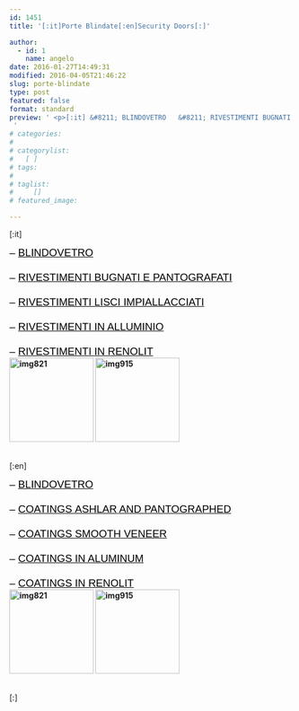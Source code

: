 ```yaml
---
id: 1451
title: '[:it]Porte Blindate[:en]Security Doors[:]'

author:
  - id: 1
    name: angelo
date: 2016-01-27T14:49:31
modified: 2016-04-05T21:46:22
slug: porte-blindate
type: post
featured: false
format: standard
preview: ' <p>[:it] &#8211; BLINDOVETRO   &#8211; RIVESTIMENTI BUGNATI E PANTOGRAFATI   &#8211; RIVESTIMENTI LISCI IMPIALLACCIATI   &#8211; RIVESTIMENTI IN ALLUMINIO   &hellip;</p>
 '
# categories: 
#    
# categorylist: 
#   [ ]
# tags: 
#   
# taglist: 
#     []
# featured_image: 

---
```


<p>[:it]</p>
<div><span style="color: #000000; font-family: 'comic sans ms', sans-serif; font-size: 14pt;">&#8211; <a style="color: #000000;" href="http://www.centroportefinestre.com/blindovetro/">BLINDOVETRO</a></span></div>
<div><span style="color: #000000; font-family: 'comic sans ms', sans-serif; font-size: 14pt;"> </span></div>
<div><span style="color: #000000; font-family: 'comic sans ms', sans-serif; font-size: 14pt;">&#8211; <a style="color: #000000;" href="http://www.centroportefinestre.com/rivestimenti-bugnati-e-pantografati/">RIVESTIMENTI BUGNATI E PANTOGRAFATI</a></span></div>
<div><span style="color: #000000; font-family: 'comic sans ms', sans-serif; font-size: 14pt;"> </span></div>
<div><span style="color: #000000; font-family: 'comic sans ms', sans-serif; font-size: 14pt;">&#8211; <a style="color: #000000;" href="http://www.centroportefinestre.com/rivestimenti-lisci-impiallacciati/">RIVESTIMENTI LISCI IMPIALLACCIATI</a></span></div>
<div><span style="color: #000000; font-family: 'comic sans ms', sans-serif; font-size: 14pt;"> </span></div>
<div><span style="color: #000000; font-family: 'comic sans ms', sans-serif; font-size: 14pt;">&#8211; <a style="color: #000000;" href="http://www.centroportefinestre.com/rivestimenti-in-alluminio/">RIVESTIMENTI IN ALLUMINIO</a></span></div>
<div><span style="color: #000000; font-family: 'comic sans ms', sans-serif; font-size: 14pt;"> </span></div>
<div><span style="color: #000000; font-family: 'comic sans ms', sans-serif; font-size: 14pt;">&#8211; <a style="color: #000000;" href="http://www.centroportefinestre.com/rivestimenti-in-renolit/">RIVESTIMENTI IN RENOLIT</a></span></div>
<div></div>
<div></div>
<div></div>
<div><strong><img decoding="async" loading="lazy" class="alignnone wp-image-1506 size-thumbnail" src="http://www.stationmarketing.net/www.centroportefinestre.com/wp-content/uploads/2016/01/img821-150x150.jpg" alt="img821" width="150" height="150" srcset="https://www.centroportefinestre.com/wp-content/uploads/2016/01/img821-150x150.jpg 150w, https://www.centroportefinestre.com/wp-content/uploads/2016/01/img821-160x160.jpg 160w, https://www.centroportefinestre.com/wp-content/uploads/2016/01/img821-400x400.jpg 400w" sizes="(max-width: 150px) 100vw, 150px" /> <img decoding="async" loading="lazy" class="alignnone size-thumbnail wp-image-1507" src="http://www.stationmarketing.net/www.centroportefinestre.com/wp-content/uploads/2016/01/img915-150x150.jpg" alt="img915" width="150" height="150" srcset="https://www.centroportefinestre.com/wp-content/uploads/2016/01/img915-150x150.jpg 150w, https://www.centroportefinestre.com/wp-content/uploads/2016/01/img915-160x160.jpg 160w, https://www.centroportefinestre.com/wp-content/uploads/2016/01/img915-400x400.jpg 400w" sizes="(max-width: 150px) 100vw, 150px" />    </strong></div>
<div></div>
<div><span style="color: #ff0000;"> </span></div>
<p>[:en]</p>
<div><span style="color: #000000; font-family: 'comic sans ms', sans-serif; font-size: 14pt;">&#8211; <a style="color: #000000;" href="http://www.centroportefinestre.com/blindovetro/">BLINDOVETRO</a></span></div>
<div><span style="color: #000000; font-family: 'comic sans ms', sans-serif; font-size: 14pt;"> </span></div>
<div><span style="color: #000000; font-family: 'comic sans ms', sans-serif; font-size: 14pt;">&#8211; <a style="color: #000000;" href="http://www.centroportefinestre.com/rivestimenti-bugnati-e-pantografati/">COATINGS <span id="ouHighlight__0_6TO0_5" class="">ASHLAR</span><span id="noHighlight_0.26928222446407624"> </span><span id="ouHighlight__8_8TO7_9" class="">AND</span><span id="noHighlight_0.3761922198250236"> </span><span id="ouHighlight__10_21TO11_22" class="">PANTOGRAPHED</span></a></span></div>
<div><span style="color: #000000; font-family: 'comic sans ms', sans-serif; font-size: 14pt;"> </span></div>
<div><span style="color: #000000; font-family: 'comic sans ms', sans-serif; font-size: 14pt;">&#8211; <a style="color: #000000;" href="http://www.centroportefinestre.com/rivestimenti-lisci-impiallacciati/">COATINGS <span id="ouHighlight__0_4TO0_5" class="">SMOOTH</span><span id="noHighlight_0.6799215170850041"> </span><span id="ouHighlight__6_19TO7_12" class="">VENEER</span></a></span></div>
<div><span style="color: #000000; font-family: 'comic sans ms', sans-serif; font-size: 14pt;"> </span></div>
<div><span style="color: #000000; font-family: 'comic sans ms', sans-serif; font-size: 14pt;">&#8211; <a style="color: #000000;" href="http://www.centroportefinestre.com/rivestimenti-in-alluminio/">COATINGS IN ALUMINUM</a></span></div>
<div><span style="color: #000000; font-family: 'comic sans ms', sans-serif; font-size: 14pt;"> </span></div>
<div><span style="color: #000000; font-family: 'comic sans ms', sans-serif; font-size: 14pt;">&#8211; <a style="color: #000000;" href="http://www.centroportefinestre.com/rivestimenti-in-renolit/">COATINGS IN RENOLIT</a></span></div>
<div></div>
<div></div>
<div></div>
<div><strong><img decoding="async" loading="lazy" class="alignnone wp-image-1506 size-thumbnail" src="http://www.stationmarketing.net/www.centroportefinestre.com/wp-content/uploads/2016/01/img821-150x150.jpg" alt="img821" width="150" height="150" srcset="https://www.centroportefinestre.com/wp-content/uploads/2016/01/img821-150x150.jpg 150w, https://www.centroportefinestre.com/wp-content/uploads/2016/01/img821-160x160.jpg 160w, https://www.centroportefinestre.com/wp-content/uploads/2016/01/img821-400x400.jpg 400w" sizes="(max-width: 150px) 100vw, 150px" /> <img decoding="async" loading="lazy" class="alignnone size-thumbnail wp-image-1507" src="http://www.stationmarketing.net/www.centroportefinestre.com/wp-content/uploads/2016/01/img915-150x150.jpg" alt="img915" width="150" height="150" srcset="https://www.centroportefinestre.com/wp-content/uploads/2016/01/img915-150x150.jpg 150w, https://www.centroportefinestre.com/wp-content/uploads/2016/01/img915-160x160.jpg 160w, https://www.centroportefinestre.com/wp-content/uploads/2016/01/img915-400x400.jpg 400w" sizes="(max-width: 150px) 100vw, 150px" />   </strong></div>
<div></div>
<div><span style="color: #ff0000;"> </span></div>
<p>[:]</p>

